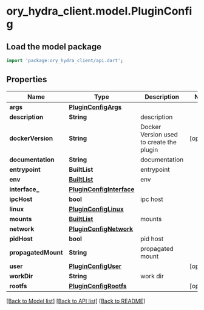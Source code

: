 # ory_hydra_client.model.PluginConfig

## Load the model package
```dart
import 'package:ory_hydra_client/api.dart';
```

## Properties
Name | Type | Description | Notes
------------ | ------------- | ------------- | -------------
**args** | [**PluginConfigArgs**](PluginConfigArgs.md) |  | 
**description** | **String** | description | 
**dockerVersion** | **String** | Docker Version used to create the plugin | [optional] 
**documentation** | **String** | documentation | 
**entrypoint** | **BuiltList<String>** | entrypoint | 
**env** | [**BuiltList<PluginEnv>**](PluginEnv.md) | env | 
**interface_** | [**PluginConfigInterface**](PluginConfigInterface.md) |  | 
**ipcHost** | **bool** | ipc host | 
**linux** | [**PluginConfigLinux**](PluginConfigLinux.md) |  | 
**mounts** | [**BuiltList<PluginMount>**](PluginMount.md) | mounts | 
**network** | [**PluginConfigNetwork**](PluginConfigNetwork.md) |  | 
**pidHost** | **bool** | pid host | 
**propagatedMount** | **String** | propagated mount | 
**user** | [**PluginConfigUser**](PluginConfigUser.md) |  | [optional] 
**workDir** | **String** | work dir | 
**rootfs** | [**PluginConfigRootfs**](PluginConfigRootfs.md) |  | [optional] 

[[Back to Model list]](../README.md#documentation-for-models) [[Back to API list]](../README.md#documentation-for-api-endpoints) [[Back to README]](../README.md)


